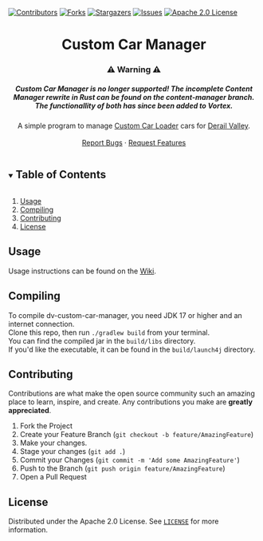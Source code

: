 [![Contributors][contributors-shield]][contributors-url]
[![Forks][forks-shield]][forks-url]
[![Stargazers][stars-shield]][stars-url]
[![Issues][issues-shield]][issues-url]
[![Apache 2.0 License][license-shield]][license-url]



<div align="center">
  <h1 align="center">Custom Car Manager</h1>
  <p align="center">
    <h3>⚠️ Warning ⚠️</h3>
    <h5>
      Custom Car Manager is no longer supported! The incomplete Content Manager rewrite in Rust can be found on the content-manager branch. The functionallity of both has since been added to Vortex.
    </h5>
    A simple program to manage <a href="https://www.nexusmods.com/derailvalley/mods/324">Custom Car Loader</a> cars for <a href="https://store.steampowered.com/app/588030">Derail Valley</a>.
    <br />
    <br />
    <a href="https://github.com/Insprill/dv-custom-car-manager/issues">Report Bugs</a>
    ·
    <a href="https://github.com/Insprill/dv-custom-car-manager/issues">Request Features</a>
  </p>
</div>



<!-- TABLE OF CONTENTS -->
<details open="open">
  <summary><h2 style="display: inline-block">Table of Contents</h2></summary>
  <ol>
    <li><a href="#usage">Usage</a></li>
    <li><a href="#compiling">Compiling</a></li>
    <li><a href="#contributing">Contributing</a></li>
    <li><a href="#license">License</a></li>
  </ol>
</details>




<!-- USAGE -->

## Usage

Usage instructions can be found on the [Wiki](https://github.com/Insprill/dv-custom-car-manager/wiki).


<!-- Compiling -->

## Compiling

To compile dv-custom-car-manager, you need JDK 17 or higher and an internet connection.  
Clone this repo, then run `./gradlew build` from your terminal.  
You can find the compiled jar in the `build/libs` directory.  
If you'd like the executable, it can be found in the `build/launch4j` directory.  




<!-- CONTRIBUTING -->

## Contributing

Contributions are what make the open source community such an amazing place to learn, inspire, and create. Any
contributions you make are **greatly appreciated**.

1. Fork the Project
2. Create your Feature Branch (`git checkout -b feature/AmazingFeature`)
3. Make your changes.
4. Stage your changes (`git add .`)
5. Commit your Changes (`git commit -m 'Add some AmazingFeature'`)
6. Push to the Branch (`git push origin feature/AmazingFeature`)
7. Open a Pull Request




<!-- LICENSE -->

## License

Distributed under the Apache 2.0 License. See [`LICENSE`][license-url] for more information.




<!-- MARKDOWN LINKS & IMAGES -->
<!-- https://www.markdownguide.org/basic-syntax/#reference-style-links -->

[contributors-shield]: https://img.shields.io/github/contributors/Insprill/dv-custom-car-manager.svg?style=for-the-badge
[contributors-url]: https://github.com/Insprill/dv-custom-car-manager/graphs/contributors
[forks-shield]: https://img.shields.io/github/forks/Insprill/dv-custom-car-manager.svg?style=for-the-badge
[forks-url]: https://github.com/Insprill/dv-custom-car-manager/network/members
[stars-shield]: https://img.shields.io/github/stars/Insprill/dv-custom-car-manager.svg?style=for-the-badge
[stars-url]: https://github.com/Insprill/dv-custom-car-manager/stargazers
[issues-shield]: https://img.shields.io/github/issues/Insprill/dv-custom-car-manager.svg?style=for-the-badge
[issues-url]: https://github.com/Insprill/dv-custom-car-manager/issues
[license-shield]: https://img.shields.io/github/license/Insprill/dv-custom-car-manager.svg?style=for-the-badge
[license-url]: https://github.com/Insprill/dv-custom-car-manager/blob/master/LICENSE
[maven-central-shield]: https://img.shields.io/maven-central/v/net.insprill/dv-custom-car-manager
[maven-central-url]: https://mvnrepository.com/artifact/net.insprill/dv-custom-car-manager
